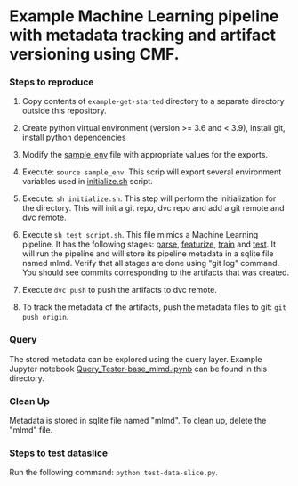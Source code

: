 # Example Machine Learning pipeline with metadata tracking and artifact versioning using CMF.

### Steps to reproduce

1. Copy contents of `example-get-started` directory to a separate directory outside this repository.

2. Create python virtual environment (version >= 3.6 and < 3.9), install git, install python dependencies

3. Modify the [sample_env](./sample_env) file with appropriate values for the exports.

4. Execute: `source sample_env`. This scrip will export several environment variables used in 
   [initialize.sh](./initialize.sh) script.

5. Execute: `sh initialize.sh`. This step will perform the initialization for the directory. This will init a git repo,
   dvc repo and add a git remote and dvc remote.

6. Execute `sh test_script.sh`. This file mimics a Machine Learning pipeline. It has the following stages: 
   [parse](./src/parse.py), [featurize](./src/featurize.py), [train](./src/train.py) and [test](./src/test.py). It will
   run the pipeline and will store its pipeline metadata in a sqlite file named mlmd. Verify that all stages are done 
   using "git log" command. You should see commits corresponding to the artifacts that was created.
   
7. Execute `dvc push` to push the artifacts to dvc remote.

8. To track the metadata of the artifacts, push the metadata files to git: `git push origin`.


### Query 
The stored metadata can be explored using the query layer. Example Jupyter notebook 
[Query_Tester-base_mlmd.ipynb](./Query_Tester-base_mlmd.ipynb) can be found in this directory.

### Clean Up 
Metadata is stored in sqlite file named "mlmd". To clean up, delete the "mlmd" file.
 
### Steps to test dataslice
Run the following command: `python test-data-slice.py`.
